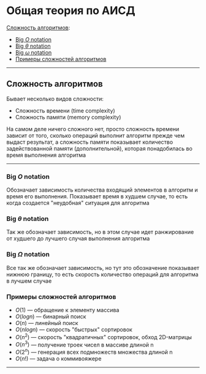 # Общая теория по АИСД

[Сложность алгоритмов](#сложность-алгоритмов):
- [Big $O$ notation](#big-o-notation)
- [Big $\theta$ notation](#big-theta-notation)
- [Big $\omega$ notation](#big-omega-notation)
- [Примеры сложностей алгоритмов](#примеры-сложностей-алгоритмов)

***

## Сложность алгоритмов

Бывает несколько видов сложности:
- Сложность времени (time complexity)
- Сложность памяти (memory complexity)

На самом деле ничего сложного нет, просто сложность времени зависит от того, сколько операций выполнит алгоритм прежде
чем выдаст результат, а сложность памяти показывает количество задействованной памяти (дополнительной), которая 
понадобилась во время выполнения алгоритма

***

### Big $O$ notation

Обозначает зависимость количества входящий элементов в алгоритм и время его выполнения. Показывает время в худшем 
случае, то есть когда создается "неудобная" ситуация для алгоритма

### Big $\theta$ notation

Так же обозначает зависимость, но в этом случае идет ранжирование от худшего до лучшего случая выполнения алгоритма

### Big $\Omega$ notation

Все так же обозначает зависимость, но тут это обозначение показывает нижнюю границу, то есть скорость количество
операций для алгоритма в лучшем случае

### Примеры сложностей алгоритмов

- $O(1)$ — обращение к элементу массива
- $O(logn)$ — бинарный поиск
- $O(n)$ — линейный поиск
- $O(nlogn)$ — скорость "быстрых" сортировок
- $O(n^2)$ — скорость "квадратичных" сортировок, обход 2D-матрицы
- $O(n^3)$ — получение троек чисел в массиве длиной n
- $O(2^n)$ — генерация всех подмножеств множества длиной n
- $O(n!)$ — задача о коммивояжере

***

